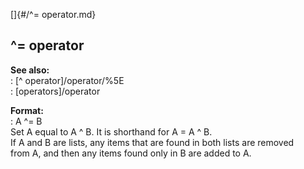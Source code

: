 []{#/^= operator.md}    
## \^= operator    
**See also:**    
:   [\^ operator]/operator/%5E    
:   [operators]/operator    
<!-- -->    
**Format:**    
:   A \^= B    
Set A equal to A \^ B. It is shorthand for A = A \^ B.    
If A and B are lists, any items that are found in both lists are removed    
from A, and then any items found only in B are added to A.  
